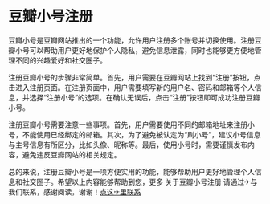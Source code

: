 # 豆瓣小号注册

豆瓣小号是豆瓣网站推出的一个功能，允许用户注册多个账号并切换使用。注册豆瓣小号可以帮助用户更好地保护个人隐私，避免信息泄露，同时也能够更方便地管理不同的兴趣爱好和社交圈子。

注册豆瓣小号的步骤非常简单。首先，用户需要在豆瓣网站上找到“注册”按钮，点击进入注册页面。在注册页面中，用户需要填写新的用户名、密码和邮箱等个人信息，并选择“注册小号”的选项。在确认无误后，点击“注册”按钮即可成功注册豆瓣小号。

注册豆瓣小号需要注意一些事项。首先，用户需要使用不同的邮箱地址来注册小号，不能使用已经绑定的邮箱。其次，为了避免被认定为“刷小号”，建议小号信息与主号信息有所区分，比如头像、昵称等。最后，使用小号时，需要谨慎发布内容，避免违反豆瓣网站的相关规定。

总的来说，注册豆瓣小号是一项方便实用的功能，能够帮助用户更好地管理个人信息和社交圈子。希望以上内容能够帮助到您，更多 关于豆瓣小号注册 请通过✈与我们联系，感谢阅读，谢谢！[点这✈里联系](https://ss.k02.cc)